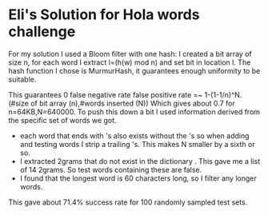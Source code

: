 Eli's Solution for Hola words challenge
==========================================
For my solution I used a Bloom filter with one hash: I created a bit array of size n, for each word I extract l=(h(w) mod n) and set bit in location l.
The hash function I chose is MurmurHash, it guarantees enough uniformity to be suitable.

This guarantees 0 false negative rate  false positive rate =~ 1-(1-1/n)^N. (#size of bit array (n),#words inserted (N))
Which gives about 0.7 for n=64KB,N=640000.
To push this down a bit I used information derived from the specific set of words we got.
* each word that ends with 's also exists without the 's so when adding and testing words I strip a trailing 's. This makes N smaller by a sixth or so.
* I extracted 2grams that do not exist in the dictionary . This gave me a list of 14 2grams. So test words containing these are false.
* I found that the longest word is 60 characters long, so I filter any longer words.

This gave about 71.4% success rate for 100 randomly sampled test sets.